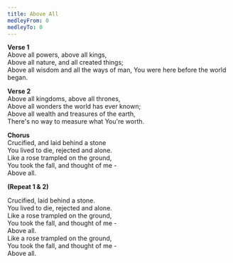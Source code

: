 ```yaml
---
title: Above All
medleyFrom: 0
medleyTo: 0
---
```


**Verse 1**  
Above all powers, above all kings,  
Above all nature, and all created things;  
Above all wisdom and all the ways of man,
You were here before the world began.

**Verse 2**  
Above all kingdoms, above all thrones,  
Above all wonders the world has ever known;  
Above all wealth and treasures of the earth,  
There's no way to measure what You're worth.

**Chorus**  
Crucified, and laid behind a stone  
You lived to die, rejected and alone.  
Like a rose trampled on the ground,  
You took the fall, and thought of me -  
Above all.

**(Repeat 1 & 2)**

Crucified, laid behind a stone.  
You lived to die, rejected and alone.  
Like a rose trampled on the ground,  
You took the fall, and thought of me -  
Above all.  
Like a rose trampled on the ground,  
You took the fall, and thought of me -  
Above all.
